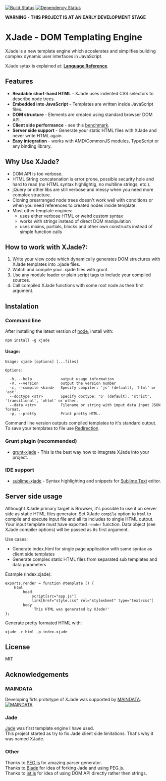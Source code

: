 [![Build Status](https://travis-ci.org/dorny/xjade.png?branch=master)](https://travis-ci.org/dorny/xjade)
[![Dependency Status](https://gemnasium.com/dorny/xjade.png)](https://gemnasium.com/dorny/xjade)

**WARNING - THIS PROJECT IS AT AN EARLY DEVELOPMENT STAGE**

# XJade - DOM Templating Engine

XJade is a new template engine which accelerates and simplifies building complex dynamic user interfaces in JavaScript.


XJade sytax is explained at: [**Language Reference**](LANGUAGE.md).


##  Features
* **Readable short-hand HTML** - XJade uses indented CSS selectors to describe node trees.
* **Embedded into JavaScript** - Templates are written inside JavaScript files.
* **DOM structure** - Elements are created using standard browser DOM API.
* **Client side performance** - see this [benchmark](http://jsperf.com/xjade-benchmarks). 
* **Server side support** - Generate your static HTML files with XJade and never write HTML again.
* **Easy integration** - works with AMD/CommonJS modules, TypeScript or any binding library.


## Why Use XJade?
* DOM API is too verbose.
* HTML String concatenation is error prone, possible security hole and hard to read (no HTML syntax highlightig, no multiline strings, etc.).
* jQuery or other libs are still verbose and messy when you need more complex structure.
* Cloning prearranged node trees doesn't work well with conditions or when you need references to created nodes inside template.
* Most other template engines:
    * uses either verbose HTML or weird custom syntax
    * works with strings instead of direct DOM manipulation
    * uses mixins, partials, blocks and other own constructs instead of simple function calls



## How to work with XJade?:
1. Write your view code which dynamically generates DOM structures with XJade templates into .xjade files.
1. Watch and compile your .xjade files with grunt.
1. Use any module loader or plain script tags to include your compiled sources.
1. Call compiled XJade functions with some root node as their first argument.



## Instalation

### Command line
After installing the latest version of [node](http://nodejs.org/), install with:
```shell
npm install -g xjade
```

#### Usage:
```
Usage: xjade [options] [...files]

Options:

  -h, --help             output usage information
  -V, --version          output the version number
  -c, --compile <kind>   Specify compiler: 'js' (default), 'html' or 'ast'.
  --doctype <str>        Specify doctype: '5' (default), 'strict', 'transitional', 'xhtml' or other.
  --data <str>           Filename or string with input data input JSON format.
  -p, --pretty           Print pretty HTML.
```

Command line version outputs compiled templates to it's standard output.
To save your templates to file use [Redirection](http://en.wikipedia.org/wiki/Redirection_(computing)).


### Grunt plugin (recommended)
* [grunt-xjade](https://github.com/dorny/grunt-xjade) - This is the best way how to integrate XJade into your project.


### IDE support
* [sublime-xjade](https://github.com/dorny/sublime-xjade) - Syntax highlighting and snippets for [Sublime Text](http://www.sublimetext.com/) editor.



## Server side usage

Althought XJade primary target is Browser, it's possible to use it on server side as static HTML files generator.
Set XJade `compile` option to `html` to compile and execute input file and all its includes to single HTML output.
Your input template must have exported `render` function.
Data object (see XJade compiler options) will be passed as its first argument.

Use cases:
* Generate index.html for single page application with same syntax as client side templates
* Generate complex static HTML files from separated sub templates and data parameters

Example (index.xjade):
```
exports.render = function @template () {
    html
        head
            script[src="app.js"]
            link[href="style.css" rel="stylesheet" type="text/css"]
        body
            'This HTML was generated by XJade!'
};
```

Generate pretty formated HTML with:
```
xjade -c html -p index.xjade
```



## License

MIT



## Acknowledgements

### MAINDATA
Developing firts prototype of XJade was supported by [MAINDATA](http://www.maindatainc.com).  
[![MAINDATA](https://dl.dropboxusercontent.com/u/40395608/MD-logo.png)](http://www.maindatainc.com)


### Jade
[Jade](http://jade-lang.com/) was first template engine I have used.  
This project started as try to fix Jade client side limitations. That's why it was named XJade.  

### Other

Thanks to [PEG.js](http://pegjs.majda.cz/) for amazing parser generator.  
Thanks to [Blade](https://github.com/bminer/node-blade) for idea of forking Jade and using PEG.js.  
Thanks to [ist.js](http://njoyard.github.io/ist/) for idea of using DOM API directly rather then strings.  
